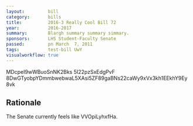 ```yaml
---
layout:         bill
category:       bills
title:          2016-3 Really Cool Bill 72
year:           2016-2017
summary:        Blargh summary summary simmary.
sponsors:       LHS Student-Faculty Senate
passed:         pn March  7, 2011
tags:           test-bill UwY
visualworkflow: true
---
```



MDcpeI9wWBuoSnNK2Bks 5I22pzSxEdgPvF 8DwGTyobpYDmmbwebwaL5XAsi5ZF89gaBNs22caWy9xVx3kh1EEkhY9Ey8vk 




Rationale
---------
The Senate currently feels like VVOpiLyhxfHa.
